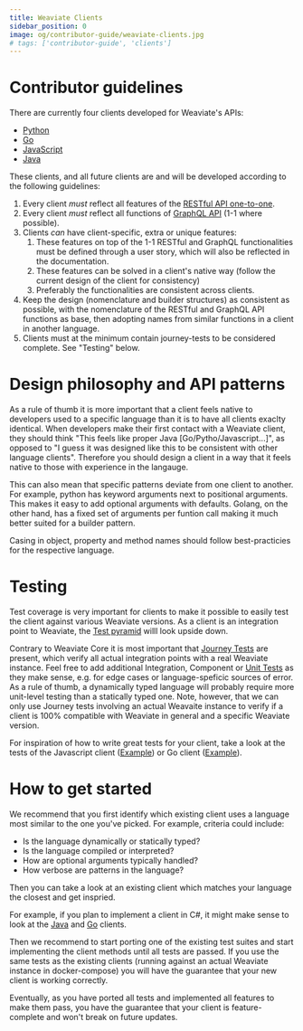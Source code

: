 ```yaml
---
title: Weaviate Clients
sidebar_position: 0
image: og/contributor-guide/weaviate-clients.jpg
# tags: ['contributor-guide', 'clients']
---
```


# Contributor guidelines 

There are currently four clients developed for Weaviate's APIs:
* [Python](/developers/weaviate/client-libraries/python.md)
* [Go](/developers/weaviate/client-libraries/go.md)
* [JavaScript](/developers/weaviate/client-libraries/javascript.md)
* [Java](/developers/weaviate/client-libraries/java.md)

These clients, and all future clients are and will be developed according to the following guidelines:

1. Every client *must* reflect all features of the [RESTful API one-to-one](/developers/weaviate/api/rest/index.md).
2. Every client *must* reflect all functions of [GraphQL API](/developers/weaviate/api/graphql/index.md) (1-1 where possible).
3. Clients *can* have client-specific, extra or unique features:
   1. These features on top of the 1-1 RESTful and GraphQL functionalities must be defined through a user story, which will also be reflected in the documentation.
   2. These features can be solved in a client's native way (follow the current design of the client for consistency)
   3. Preferably the functionalities are consistent across clients.
4. Keep the design (nomenclature and builder structures) as consistent as possible, with the nomenclature of the RESTful and GraphQL API functions as base, then adopting names from similar functions in a client in another language. 
5. Clients must at the minimum contain journey-tests to be considered complete. See "Testing" below.

# Design philosophy and API patterns

As a rule of thumb it is more important that a client feels native to
developers used to a specific language than it is to have all clients exaclty
identical. When developers make their first contact with a Weaviate client,
they should think "This feels like proper Java [Go/Pytho/Javascript...]", as
opposed to "I guess it was designed like this to be consistent with other
language clients". Therefore you should design a client in a way that it feels
native to those with experience in the langauge.

This can also mean that specific patterns deviate from one client to another.
For example, python has keyword arguments next to positional arguments. This
makes it easy to add optional arguments with defaults. Golang, on the other
hand, has a fixed set of arguments per funtion call making it much better
suited for a builder pattern.

Casing in object, property and method names should follow best-practicies for
the respective language. 

# Testing

Test coverage is very important for clients to make it possible to easily test
the client against various Weaviate versions. As a client is an integration
point to Weaviate, the [Test pyramid](../weaviate-core/tests.md#test-pyramid)
willl look upside down.

Contrary to Weaviate Core it is most important that [Journey
Tests](../weaviate-core/tests.md#journey-tests) are present, which verify all
actual integration points with a real Weaviate instance. Feel free to add
additional Integration, Component or [Unit
Tests](../weaviate-core/tests.md#unit-tests) as they make sense, e.g. for
edge cases or language-speficic sources of error. As a rule of thumb, a
dynamically typed language will probably require more unit-level testing than a
statically typed one. Note, however, that we can only use Journey tests
involving an actual Weavaite instance to verify if a client is 100% compatible
with Weaviate in general and a specific Weaviate version.

For inspiration of how to write great tests for your client, take a look at the
tests of the Javascript client
([Example](https://github.com/semi-technologies/weaviate-javascript-client/blob/master/data/journey.test.js))
or Go client
([Example](https://github.com/semi-technologies/weaviate-go-client/tree/master/test)).

# How to get started

We recommend that you first identify which existing client uses a language most
similar to the one you've picked. For example, criteria could include:

* Is the language dynamically or statically typed?
* Is the language compiled or interpreted?
* How are optional arguments typically handled?
* How verbose are patterns in the language?

Then you can take a look at an existing client which matches your language the
closest and get inspried. 

For example, if you plan to implement a client in C#, it might make sense to look at the 
[Java](/developers/weaviate/client-libraries/java.md) and
[Go](/developers/weaviate/client-libraries/go.md) clients.

Then we recommend to start porting one of the existing test suites and start
implementing the client methods until all tests are passed. If you use the same
tests as the existing clients (running against an actual Weaviate instance in
docker-compose) you will have the guarantee that your new client is working
correctly.

Eventually, as you have ported all tests and implemented all features to make
them pass, you have the guarantee that your client is feature-complete and
won't break on future updates.
